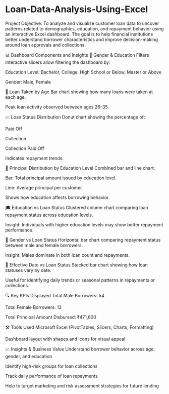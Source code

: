# Loan-Data-Analysis-Using-Excel

Project Objective:
To analyze and visualize customer loan data to uncover patterns related to demographics, education, and repayment behavior using an interactive Excel dashboard. The goal is to help financial institutions better understand borrower characteristics and improve decision-making around loan approvals and collections.



📊 Dashboard Components and Insights
👥 Gender & Education Filters
Interactive slicers allow filtering the dashboard by:

Education Level: Bachelor, College, High School or Below, Master or Above

Gender: Male, Female

🧓 Loan Taken by Age
Bar chart showing how many loans were taken at each age.

Peak loan activity observed between ages 26–35.

📈 Loan Status Distribution
Donut chart showing the percentage of:

Paid Off

Collection

Collection Paid Off

Indicates repayment trends.

💸 Principal Distribution by Education Level
Combined bar and line chart:

Bar: Total principal amount issued by education level.

Line: Average principal per customer.

Shows how education affects borrowing behavior.

🎓 Education vs Loan Status
Clustered column chart comparing loan repayment status across education levels.

Insight: Individuals with higher education levels may show better repayment performance.

🚻 Gender vs Loan Status
Horizontal bar chart comparing repayment status between male and female borrowers.

Insight: Males dominate in both loan count and repayments.

📅 Effective Date vs Loan Status
Stacked bar chart showing how loan statuses vary by date.

Useful for identifying daily trends or seasonal patterns in repayments or collections.

🔍 Key KPIs Displayed
Total Male Borrowers: 54

Total Female Borrowers: 13

Total Principal Amount Disbursed: ₹471,600

🛠️ Tools Used
Microsoft Excel (PivotTables, Slicers, Charts, Formatting)

Dashboard layout with shapes and icons for visual appeal

📈 Insights & Business Value
Understand borrower behavior across age, gender, and education

Identify high-risk groups for loan collections

Track daily performance of loan repayments

Help to target marketing and risk assessment strategies for future lending
